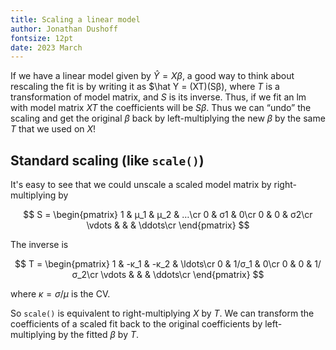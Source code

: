 ```yaml
---
title: Scaling a linear model
author: Jonathan Dushoff
fontsize: 12pt
date: 2023 March
---
```


If we have a linear model given by $\hat Y = Xβ$, a good way to think about rescaling the fit is by writing it as  $\hat Y = (XT)(Sβ), where $T$ is a transformation of model matrix, and $S$ is its inverse. Thus, if we fit an lm with model matrix $XT$ the coefficients will be $Sβ$. Thus we can “undo” the scaling and get the original $β$ back by left-multiplying the new $β$ by the same $T$ that we used on $X$! 

## Standard scaling (like `scale()`)

It's easy to see that we could unscale a scaled model matrix by right-multiplying by 

$$ S = \begin{pmatrix}
1 & μ_1 & μ_2 & …\cr
0 & σ1 & 0\cr
0 & 0 & σ2\cr
\vdots &  &  & \ddots\cr
\end{pmatrix} $$

The inverse is 

$$ T = \begin{pmatrix}
1 & -κ_1 & -κ_2 & \ldots\cr
0 & 1/σ_1 & 0\cr
0 & 0 & 1/σ_2\cr
\vdots &  &  & \ddots\cr
\end{pmatrix} $$

where $κ = σ/μ$ is the CV.

So `scale()` is equivalent to right-multiplying $X$ by $T$. We can transform the coefficients of a scaled fit back to the original coefficients by left-multiplying by the fitted $β$ by $T$.
